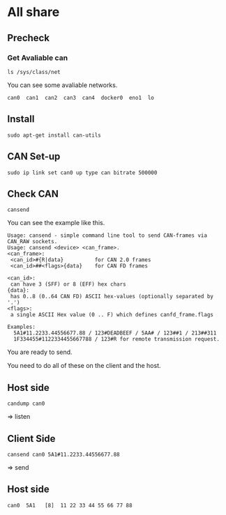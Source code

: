 # All share
## Precheck
### Get Avaliable can
```
ls /sys/class/net
```
You can see some avaliable networks.
```
can0  can1  can2  can3  can4  docker0  eno1  lo
```

## Install

```
sudo apt-get install can-utils
```

## CAN Set-up
```
sudo ip link set can0 up type can bitrate 500000
```

## Check CAN
```
cansend
```
You can see the example like this.
```
Usage: cansend - simple command line tool to send CAN-frames via CAN_RAW sockets.
Usage: cansend <device> <can_frame>.
<can_frame>:
 <can_id>#{R|data}          for CAN 2.0 frames
 <can_id>##<flags>{data}    for CAN FD frames

<can_id>:
 can have 3 (SFF) or 8 (EFF) hex chars
{data}:
 has 0..8 (0..64 CAN FD) ASCII hex-values (optionally separated by '.')
<flags>:
 a single ASCII Hex value (0 .. F) which defines canfd_frame.flags

Examples:
  5A1#11.2233.44556677.88 / 123#DEADBEEF / 5AA# / 123##1 / 213##311
  1F334455#1122334455667788 / 123#R for remote transmission request.
```

You are ready to send.

You need to do all of these on the client and the host.

## Host side
```
candump can0
```
=> listen

## Client Side
```
cansend can0 5A1#11.2233.44556677.88
```
=> send

## Host side
```
can0  5A1   [8]  11 22 33 44 55 66 77 88
```